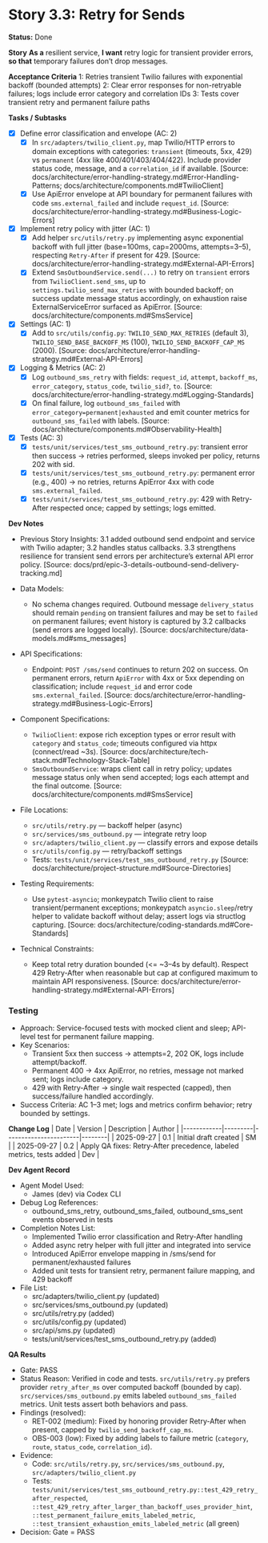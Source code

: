 # Story 3.3: Retry for Sends

**Status:** Done

**Story**
**As a** resilient service,
**I want** retry logic for transient provider errors,
**so that** temporary failures don’t drop messages.

**Acceptance Criteria**
1: Retries transient Twilio failures with exponential backoff (bounded attempts)
2: Clear error responses for non-retryable failures; logs include error category and correlation IDs
3: Tests cover transient retry and permanent failure paths

**Tasks / Subtasks**
- [x] Define error classification and envelope (AC: 2)
  - [x] In `src/adapters/twilio_client.py`, map Twilio/HTTP errors to domain exceptions with categories: `transient` (timeouts, 5xx, 429) vs `permanent` (4xx like 400/401/403/404/422). Include provider status code, message, and a `correlation_id` if available. [Source: docs/architecture/error-handling-strategy.md#Error-Handling-Patterns; docs/architecture/components.md#TwilioClient]
  - [x] Use ApiError envelope at API boundary for permanent failures with code `sms.external_failed` and include `request_id`. [Source: docs/architecture/error-handling-strategy.md#Business-Logic-Errors]
- [x] Implement retry policy with jitter (AC: 1)
  - [x] Add helper `src/utils/retry.py` implementing async exponential backoff with full jitter (base=100ms, cap=2000ms, attempts=3–5), respecting `Retry-After` if present for 429. [Source: docs/architecture/error-handling-strategy.md#External-API-Errors]
  - [x] Extend `SmsOutboundService.send(...)` to retry on `transient` errors from `TwilioClient.send_sms`, up to `settings.twilio_send_max_retries` with bounded backoff; on success update message status accordingly, on exhaustion raise ExternalServiceError surfaced as ApiError. [Source: docs/architecture/components.md#SmsService]
- [x] Settings (AC: 1)
  - [x] Add to `src/utils/config.py`: `TWILIO_SEND_MAX_RETRIES` (default 3), `TWILIO_SEND_BASE_BACKOFF_MS` (100), `TWILIO_SEND_BACKOFF_CAP_MS` (2000). [Source: docs/architecture/error-handling-strategy.md#External-API-Errors]
- [x] Logging & Metrics (AC: 2)
  - [x] Log `outbound_sms_retry` with fields: `request_id`, `attempt`, `backoff_ms`, `error_category`, `status_code`, `twilio_sid?`, `to`. [Source: docs/architecture/error-handling-strategy.md#Logging-Standards]
  - [x] On final failure, log `outbound_sms_failed` with `error_category=permanent|exhausted` and emit counter metrics for `outbound_sms_failed` with labels. [Source: docs/architecture/components.md#Observability-Health]
- [x] Tests (AC: 3)
  - [x] `tests/unit/services/test_sms_outbound_retry.py`: transient error then success → retries performed, sleeps invoked per policy, returns 202 with sid.
  - [x] `tests/unit/services/test_sms_outbound_retry.py`: permanent error (e.g., 400) → no retries, returns ApiError 4xx with code `sms.external_failed`.
  - [x] `tests/unit/services/test_sms_outbound_retry.py`: 429 with Retry-After respected once; capped by settings; logs emitted.

**Dev Notes**
- Previous Story Insights: 3.1 added outbound send endpoint and service with Twilio adapter; 3.2 handles status callbacks. 3.3 strengthens resilience for transient send errors per architecture’s external API error policy. [Source: docs/prd/epic-3-details-outbound-send-delivery-tracking.md]

- Data Models:
  - No schema changes required. Outbound message `delivery_status` should remain `pending` on transient failures and may be set to `failed` on permanent failures; event history is captured by 3.2 callbacks (send errors are logged locally). [Source: docs/architecture/data-models.md#sms_messages]

- API Specifications:
  - Endpoint: `POST /sms/send` continues to return 202 on success. On permanent errors, return `ApiError` with 4xx or 5xx depending on classification; include `request_id` and error code `sms.external_failed`. [Source: docs/architecture/error-handling-strategy.md#Business-Logic-Errors]

- Component Specifications:
  - `TwilioClient`: expose rich exception types or error result with `category` and `status_code`; timeouts configured via httpx (connect/read ~3s). [Source: docs/architecture/tech-stack.md#Technology-Stack-Table]
  - `SmsOutboundService`: wraps client call in retry policy; updates message status only when send accepted; logs each attempt and the final outcome. [Source: docs/architecture/components.md#SmsService]

- File Locations:
  - `src/utils/retry.py` — backoff helper (async)
  - `src/services/sms_outbound.py` — integrate retry loop
  - `src/adapters/twilio_client.py` — classify errors and expose details
  - `src/utils/config.py` — retry/backoff settings
  - Tests: `tests/unit/services/test_sms_outbound_retry.py`
  [Source: docs/architecture/project-structure.md#Source-Directories]

- Testing Requirements:
  - Use `pytest-asyncio`; monkeypatch Twilio client to raise transient/permanent exceptions; monkeypatch `asyncio.sleep`/retry helper to validate backoff without delay; assert logs via structlog capturing. [Source: docs/architecture/coding-standards.md#Core-Standards]

- Technical Constraints:
  - Keep total retry duration bounded (<= ~3–4s by default). Respect 429 Retry-After when reasonable but cap at configured maximum to maintain API responsiveness. [Source: docs/architecture/error-handling-strategy.md#External-API-Errors]

### Testing
- Approach: Service-focused tests with mocked client and sleep; API-level test for permanent failure mapping.
- Key Scenarios:
  - Transient 5xx then success → attempts=2, 202 OK, logs include attempt/backoff.
  - Permanent 400 → 4xx ApiError, no retries, message not marked sent; logs include category.
  - 429 with Retry-After → single wait respected (capped), then success/failure handled accordingly.
- Success Criteria: AC 1–3 met; logs and metrics confirm behavior; retry bounded by settings.

**Change Log**
| Date       | Version | Description           | Author |
|------------|---------|-----------------------|--------|
| 2025-09-27 | 0.1     | Initial draft created | SM     |
| 2025-09-27 | 0.2     | Apply QA fixes: Retry-After precedence, labeled metrics, tests added | Dev |

**Dev Agent Record**
- Agent Model Used:
  - James (dev) via Codex CLI
- Debug Log References:
  - outbound_sms_retry, outbound_sms_failed, outbound_sms_sent events observed in tests
- Completion Notes List:
  - Implemented Twilio error classification and Retry-After handling
  - Added async retry helper with full jitter and integrated into service
  - Introduced ApiError envelope mapping in /sms/send for permanent/exhausted failures
  - Added unit tests for transient retry, permanent failure mapping, and 429 backoff
- File List:
  - src/adapters/twilio_client.py (updated)
  - src/services/sms_outbound.py (updated)
  - src/utils/retry.py (added)
  - src/utils/config.py (updated)
  - src/api/sms.py (updated)
  - tests/unit/services/test_sms_outbound_retry.py (added)

**QA Results**
- Gate: PASS
- Status Reason: Verified in code and tests. `src/utils/retry.py` prefers provider `retry_after_ms` over computed backoff (bounded by cap). `src/services/sms_outbound.py` emits labeled `outbound_sms_failed` metrics. Unit tests assert both behaviors and pass.
- Findings (resolved):
  - RET-002 (medium): Fixed by honoring provider Retry-After when present, capped by `twilio_send_backoff_cap_ms`.
  - OBS-003 (low): Fixed by adding labels to failure metric (`category`, `route`, `status_code`, `correlation_id`).
- Evidence:
  - Code: `src/utils/retry.py`, `src/services/sms_outbound.py`, `src/adapters/twilio_client.py`
  - Tests: `tests/unit/services/test_sms_outbound_retry.py::test_429_retry_after_respected`, `::test_429_retry_after_larger_than_backoff_uses_provider_hint`, `::test_permanent_failure_emits_labeled_metric`, `::test_transient_exhaustion_emits_labeled_metric` (all green)
- Decision: Gate = PASS

